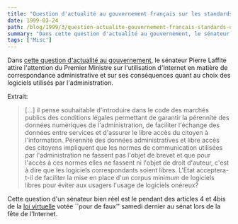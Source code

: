 ```yaml
---
title: "Question d'actualité au gouvernement français sur les standards ouverts et les logiciels libres"
date: 1999-03-24
path: /blog/1999/3/question-actualite-gouvernement-francais-standards-ouverts-logiciels-libres
summary: "Dans cette question d'actualité au gouvernement, le sénateur Pierre Laffite attire l'attention du Premier Ministre sur l'utilisation d'Internet en matière de correspondance administrative et sur ses conséquences quant au choix des logiciels utilisés par l'administration."
tags: ['Misc']
---
```


<P>
Dans <A HREF="http://www.freepatents.org/adapt/laffitte.html">cette
question d'actualité au gouvernement</A>, le sénateur Pierre Laffite attire
l'attention du Premier Ministre sur l'utilisation d'Internet
en matière de correspondance administrative et sur ses conséquences
quant au choix des logiciels utilisés par l'administration.
</P>

<P>
Extrait:
</P>

<BLOCKQUOTE>
[...] il pense souhaitable d'introduire dans le code des marchés publics
des conditions légales permettant de garantir la pérennité des données
numériques de l'administration, de faciliter l'échange des données
entre services et d'assurer le libre accès du citoyen à l'information.
Pérennité des données administratives et libre accès des citoyens
impliquent que les normes de communication utilisées par l'administration
ne fassent pas l'objet de brevet et que pour l'accès à ces normes elles
ne fassent ni l'objet de droit d'auteur, c'est à dire que les logiciels
correspondants soient libres. L'Etat acceptera-t-il de faciliter la mise
en place d'un corpus minimum de logiciels libres pour éviter aux usagers
l'usage de logiciels onéreux?
</BLOCKQUOTE>
<P>
Cette question d'un sénateur bien réel
est le pendant des articles 4 et 4bis de la <A HREF="http://www.loi-internet.org/pages/actu/textes/loifinal.htm">loi
virtuelle</A> votée ``pour de faux'' samedi dernier au sénat lors de la
fête de l'Internet.
</P>


